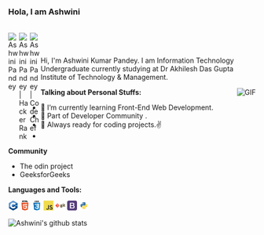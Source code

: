 ### Hola, I am Ashwini

<br/>

<a href="https://www.linkedin.com/in/ash1ni">
<img align="left" alt="Ashwini Pandey" width="22px" src="https://cdn.jsdelivr.net/npm/simple-icons@v3/icons/linkedin.svg" />
</a>
<a href="https://https://www.hackerrank.com/itsashwani001">
<img align="left" alt="Ashwini Pandey | HackerRank" width="22px" src="https://cdn.jsdelivr.net/npm/simple-icons@v3/icons/hackerrank.svg" />
</a>
<a href="https://https://www.codechef.com/users/ash1ni">
<img align="left" alt="Ashwini Pandey | CodeChef" width="22px" src="https://cdn.jsdelivr.net/npm/simple-icons@v3/icons/codechef.svg" />
</a>

<br />

<br />

Hi, I'm Ashwini Kumar Pandey. I am Information Technology Undergraduate currently studying at Dr Akhilesh Das Gupta Institute of Technology & Management.


<img align="right" alt="GIF" src="https://www.google.com/url?sa=i&url=https%3A%2F%2Fallhtaccess.info%2F25-gif-images-related-to-programming%2F&psig=AOvVaw32qYK9y06Ng0YMaN7rElWV&ust=1623232311666000&source=images&cd=vfe&ved=0CAIQjRxqFwoTCICgs93hh_ECFQAAAAAdAAAAABAc" />


**Talking about Personal Stuffs:**

- 🌱 I’m currently learning Front-End Web Development.
- 👯 Part of Developer Community .
- 💬 Always ready for coding projects.✌
- 



**Community**
- The odin project
- GeeksforGeeks


**Languages and Tools:**


<code><img height="20" src="https://raw.githubusercontent.com/github/explore/80688e429a7d4ef2fca1e82350fe8e3517d3494d/topics/cpp/cpp.png"></code>
<code><img height="20" src="https://raw.githubusercontent.com/github/explore/80688e429a7d4ef2fca1e82350fe8e3517d3494d/topics/html/html.png"></code>
<code><img height="20" src="https://raw.githubusercontent.com/github/explore/80688e429a7d4ef2fca1e82350fe8e3517d3494d/topics/css/css.png"></code>
<code><img height="20" src="https://raw.githubusercontent.com/github/explore/80688e429a7d4ef2fca1e82350fe8e3517d3494d/topics/javascript/javascript.png"></code>
<code><img height="20" src="https://raw.githubusercontent.com/github/explore/80688e429a7d4ef2fca1e82350fe8e3517d3494d/topics/git/git.png"></code>
<code><img height="20" src="https://raw.githubusercontent.com/github/explore/80688e429a7d4ef2fca1e82350fe8e3517d3494d/topics/bootstrap/bootstrap.png"></code>
<code><img height="20" src="https://raw.githubusercontent.com/github/explore/80688e429a7d4ef2fca1e82350fe8e3517d3494d/topics/python/python.png"></code>

![Ashwini's github stats](https://github-readme-stats.vercel.app/api?username=ash1ni&show_icons=true&hide_border=true)